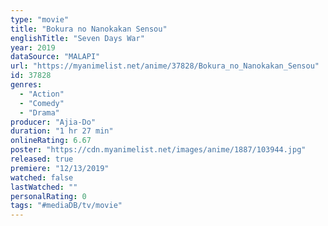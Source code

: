 ```yaml
---
type: "movie"
title: "Bokura no Nanokakan Sensou"
englishTitle: "Seven Days War"
year: 2019
dataSource: "MALAPI"
url: "https://myanimelist.net/anime/37828/Bokura_no_Nanokakan_Sensou"
id: 37828
genres: 
  - "Action"
  - "Comedy"
  - "Drama"
producer: "Ajia-Do"
duration: "1 hr 27 min"
onlineRating: 6.67
poster: "https://cdn.myanimelist.net/images/anime/1887/103944.jpg"
released: true
premiere: "12/13/2019"
watched: false
lastWatched: ""
personalRating: 0
tags: "#mediaDB/tv/movie"
---
```

